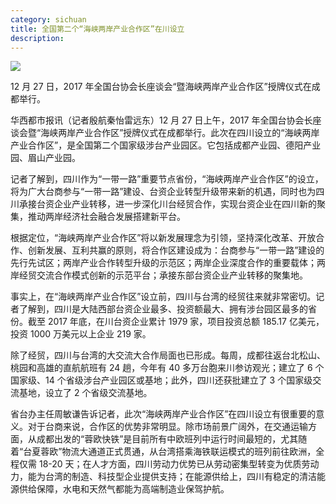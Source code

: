 ```yaml
---
category: sichuan
title: 全国第二个“海峡两岸产业合作区”在川设立
description:
---
```


[![](http://wmgimg.thecover.cn//paperdata/hxdsb/20171228/m_817fc69049d82899aa4377065f3c5642.jpg)](http://wmgimg.thecover.cn//paperdata/hxdsb/20171228/817fc69049d82899aa4377065f3c5642.jpg?_=1514400608)

12 月 27 日，2017 年全国台协会长座谈会“暨海峡两岸产业合作区”授牌仪式在成都举行。

华西都市报讯（记者殷航秦怡雷远东）12 月 27 日上午，2017 年全国台协会长座谈会暨“海峡两岸产业合作区”授牌仪式在成都举行。此次在四川设立的“海峡两岸产业合作区”，是全国第二个国家级涉台产业园区。它包括成都产业园、德阳产业园、眉山产业园。

记者了解到，四川作为“一带一路”重要节点省份，“海峡两岸产业合作区”的设立，将为广大台商参与“一带一路”建设、台资企业转型升级带来新的机遇，同时也为四川承接台资企业产业转移，进一步深化川台经贸合作，实现台资企业在四川新的聚集，推动两岸经济社会融合发展搭建新平台。

根据定位，“海峡两岸产业合作区”将以新发展理念为引领，坚持深化改革、开放合作、创新发展、互利共赢的原则，将合作区建设成为：台商参与“一带一路”建设的先行先试区；两岸产业合作转型升级的示范区；两岸企业深度合作的重要载体；两岸经贸交流合作模式创新的示范平台；承接东部台资企业产业转移的聚集地。

事实上，在“海峡两岸产业合作区”设立前，四川与台湾的经贸往来就非常密切。记者了解到，四川是大陆西部台资企业最多、投资额最大、拥有涉台园区最多的省份。截至 2017 年底，在川台资企业累计 1979 家，项目投资总额 185.17 亿美元，投资 1000 万美元以上企业 219 家。

除了经贸，四川与台湾的大交流大合作局面也已形成。每周，成都往返台北松山、桃园和高雄的直航航班有 24 趟，今年有 40 多万台胞来川参访观光；建立了 6 个国家级、14 个省级涉台产业园区或基地；此外，四川还获批建立了 3 个国家级交流基地，设立了 2 个省级交流基地。

省台办主任周敏谦告诉记者，此次“海峡两岸产业合作区”在四川设立有很重要的意义。对于台商来说，合作区的优势非常明显。除市场前景广阔外，在交通运输方面，从成都出发的“蓉欧快铁”是目前所有中欧班列中运行时间最短的，尤其随着“台夏蓉欧”物流大通道正式贯通，从台湾搭乘海铁联运模式的班列前往欧洲，全程仅需 18-20 天；在人才方面，四川劳动力优势已从劳动密集型转变为优质劳动力，能为台湾的制造、科技型企业提供支持；在能源供给上，四川有稳定的清洁能源供给保障，水电和天然气都能为高端制造业保驾护航。
